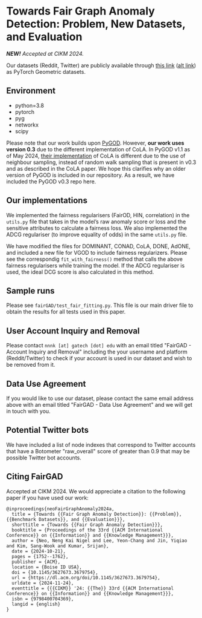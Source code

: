 # Towards Fair Graph Anomaly Detection: Problem, New Datasets, and Evaluation

_**NEW!** Accepted at CIKM 2024._

Our datasets (Reddit, Twitter) are publicly available through [this link](https://www.dropbox.com/scl/fi/5vga0qe9bqdmwroz7uefc/FairGAD-datasets.tar.xz?rlkey=1rmkp34xovis7xtph216xysgl&dl=0) ([alt link](https://www.dropbox.com/scl/fi/cul06biq4x1h4quwwrt8g/FairGAD-datasets.tar.xz?rlkey=tbcjp26s8bzg2bi0rkg94n10e&st=kyw80sgx&dl=0)) as PyTorch Geometric datasets. 

## Environment
  - python=3.8
  - pytorch
  - pyg
  - networkx
  - scipy

Please note that our work builds upon [PyGOD](https://github.com/pygod-team/pygod). However, **our work uses version 0.3** due to the different implementation of CoLA. In PyGOD v1.1 as of May 2024, [their implementation](https://github.com/pygod-team/pygod/blob/main/pygod/detector/cola.py) of CoLA is different due to the use of neighbour sampling, instead of random walk sampling that is present in v0.3 and as described in the CoLA paper. We hope this clarifies why an older version of PyGOD is included in our repository. As a result, we have included the PyGOD v0.3 repo here. 

## Our implementations

We implemented the fairness regularisers (FairOD, HIN, correlation) in the `utils.py` file that takes in the model’s raw anomaly score or loss and the sensitive attributes to calculate a fairness loss.
We also implemented the ADCG regulariser (to improve equality of odds) in the same `utils.py` file. 

We have modified the files for DOMINANT, CONAD, CoLA, DONE, AdONE, and included a new file for VGOD to include fairness regularizers. Please see the correspondig `fit_with_fairness()` method that calls the above fairness regularisers while training the model. If the ADCG regulariser is used, the ideal DCG score is also calculated in this method. 

## Sample runs

Please see `fairGAD/test_fair_fitting.py`. This file is our main driver file to obtain the results for all tests used in this paper. 

## User Account Inquiry and Removal

Please contact `n​nn​k [at] gatec​h [dot] e​du` with an email titled "FairGAD - Account Inquiry and Removal" including the your username and platform (Reddit/Twitter) to check if your account is used in our dataset and wish to be removed from it. 

## Data Use Agreement

If you would like to use our dataset, please contact the same email address above with an email titled "FairGAD - Data Use Agreement" and we will get in touch with you. 

## Potential Twitter bots

We have included a list of node indexes that correspond to Twitter accounts that have a Botometer "raw_overall" score of greater than 0.9 that may be possible Twitter bot accounts. 

## Citing FairGAD

Accepted at CIKM 2024. We would appreciate a citation to the following paper if you have used our work:

    @inproceedings{neoFairGraphAnomaly2024a,
      title = {Towards {{Fair Graph Anomaly Detection}}: {{Problem}}, {{Benchmark Datasets}}, and {{Evaluation}}},
      shorttitle = {Towards {{Fair Graph Anomaly Detection}}},
      booktitle = {Proceedings of the 33rd {{ACM International Conference}} on {{Information}} and {{Knowledge Management}}},
      author = {Neo, Neng Kai Nigel and Lee, Yeon-Chang and Jin, Yiqiao and Kim, Sang-Wook and Kumar, Srijan},
      date = {2024-10-21},
      pages = {1752--1762},
      publisher = {ACM},
      location = {Boise ID USA},
      doi = {10.1145/3627673.3679754},
      url = {https://dl.acm.org/doi/10.1145/3627673.3679754},
      urldate = {2024-11-24},
      eventtitle = {{{CIKM}} '24: {{The}} 33rd {{ACM International Conference}} on {{Information}} and {{Knowledge Management}}},
      isbn = {9798400704369},
      langid = {english}
    }
